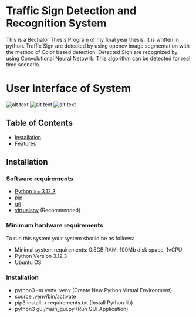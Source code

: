 # Traffic Sign Detection and Recognition System

This is a Bechalor Thesis Program of my final year thesis. It is written in python. 
Traffic Sign are detected by using opencv image segmentation with the method of Color based detection.
Detected Sign are recognized by using Convolutional Neural Netowrk.
This algorithm can be detected for real time scenario.

# User Interface of System

![alt text](https://i.imgur.com/EQ4a4Ie.png)
![alt text](https://i.imgur.com/oOBc8l7.png)
![alt text](https://i.imgur.com/Zg85exv.png)

## Table of Contents

- [Installation](#installation)
- [Features](#features)

## Installation

### Software requirements

- [Python >= 3.12.3](http://docs.python-guide.org/en/latest/starting/installation/)
- [pip](https://pip.pypa.io/en/stable/installing/)
- [git](https://git-scm.com/book/en/v2/Getting-Started-Installing-Git)
- [virtualenv](https://virtualenv.pypa.io/en/stable/installation.html) (Recommended)

### Minimum hardware requirements

To run this system your system should be as follows:

- Minimal system requirements: 0.5GB RAM, 100Mb disk space, 1vCPU
- Python Version 3.12.3
- Ubuntu OS

### Installation

- python3 -m venv .venv (Create New Python Virtual Environment)
- source .venv/bin/activate
- pip3 install -r requirements.txt (Install Python lib)
- python3 gui/main_gui.py (Run GUI Application)

